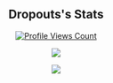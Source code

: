 
<h2 align="center">Dropouts's Stats</h2>
<a href="https://github.com/Dropout1337">
  <p align="center">
    <img src="https://komarev.com/ghpvc/?username=Dropout1337" alt="Profile Views Count">
  </p>
</a>

<p align="center">
  <img src="https://github-readme-stats.vercel.app/api/?username=Dropout1337&title_color=4F8CC9&text_color=9f9f9f&show_icons=true&bg_color=00000000&hide_border=true&icon_color=4F8CC9&hide_title=true&count_private=true" />
</p>

<p align="center">
  <img src="https://discord.c99.nl/widget/theme-4/133631958897917953.png" />
</p>
